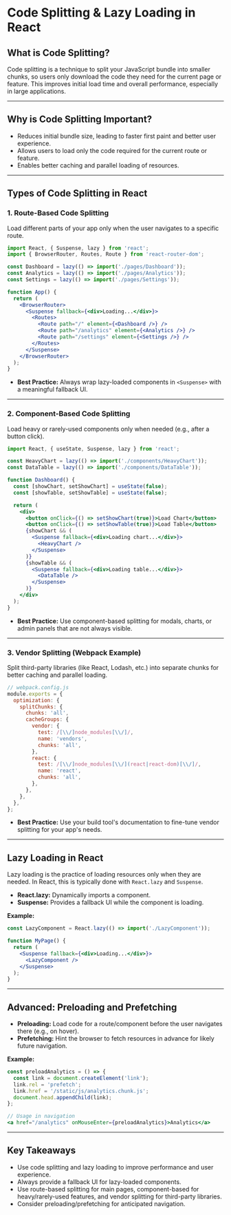 # Code Splitting & Lazy Loading in React

## What is Code Splitting?

Code splitting is a technique to split your JavaScript bundle into smaller chunks, so users only download the code they need for the current page or feature. This improves initial load time and overall performance, especially in large applications.

---

## Why is Code Splitting Important?
- Reduces initial bundle size, leading to faster first paint and better user experience.
- Allows users to load only the code required for the current route or feature.
- Enables better caching and parallel loading of resources.

---

## Types of Code Splitting in React

### 1. Route-Based Code Splitting
Load different parts of your app only when the user navigates to a specific route.

```jsx
import React, { Suspense, lazy } from 'react';
import { BrowserRouter, Routes, Route } from 'react-router-dom';

const Dashboard = lazy(() => import('./pages/Dashboard'));
const Analytics = lazy(() => import('./pages/Analytics'));
const Settings = lazy(() => import('./pages/Settings'));

function App() {
  return (
    <BrowserRouter>
      <Suspense fallback={<div>Loading...</div>}>
        <Routes>
          <Route path="/" element={<Dashboard />} />
          <Route path="/analytics" element={<Analytics />} />
          <Route path="/settings" element={<Settings />} />
        </Routes>
      </Suspense>
    </BrowserRouter>
  );
}
```
- **Best Practice:** Always wrap lazy-loaded components in `<Suspense>` with a meaningful fallback UI.

---

### 2. Component-Based Code Splitting
Load heavy or rarely-used components only when needed (e.g., after a button click).

```jsx
import React, { useState, Suspense, lazy } from 'react';

const HeavyChart = lazy(() => import('./components/HeavyChart'));
const DataTable = lazy(() => import('./components/DataTable'));

function Dashboard() {
  const [showChart, setShowChart] = useState(false);
  const [showTable, setShowTable] = useState(false);

  return (
    <div>
      <button onClick={() => setShowChart(true)}>Load Chart</button>
      <button onClick={() => setShowTable(true)}>Load Table</button>
      {showChart && (
        <Suspense fallback={<div>Loading chart...</div>}>
          <HeavyChart />
        </Suspense>
      )}
      {showTable && (
        <Suspense fallback={<div>Loading table...</div>}>
          <DataTable />
        </Suspense>
      )}
    </div>
  );
}
```
- **Best Practice:** Use component-based splitting for modals, charts, or admin panels that are not always visible.

---

### 3. Vendor Splitting (Webpack Example)
Split third-party libraries (like React, Lodash, etc.) into separate chunks for better caching and parallel loading.

```js
// webpack.config.js
module.exports = {
  optimization: {
    splitChunks: {
      chunks: 'all',
      cacheGroups: {
        vendor: {
          test: /[\\/]node_modules[\\/]/,
          name: 'vendors',
          chunks: 'all',
        },
        react: {
          test: /[\\/]node_modules[\\/](react|react-dom)[\\/]/,
          name: 'react',
          chunks: 'all',
        },
      },
    },
  },
};
```
- **Best Practice:** Use your build tool's documentation to fine-tune vendor splitting for your app's needs.

---

## Lazy Loading in React

Lazy loading is the practice of loading resources only when they are needed. In React, this is typically done with `React.lazy` and `Suspense`.

- **React.lazy:** Dynamically imports a component.
- **Suspense:** Provides a fallback UI while the component is loading.

**Example:**
```jsx
const LazyComponent = React.lazy(() => import('./LazyComponent'));

function MyPage() {
  return (
    <Suspense fallback={<div>Loading...</div>}>
      <LazyComponent />
    </Suspense>
  );
}
```

---

## Advanced: Preloading and Prefetching

- **Preloading:** Load code for a route/component before the user navigates there (e.g., on hover).
- **Prefetching:** Hint the browser to fetch resources in advance for likely future navigation.

**Example:**
```jsx
const preloadAnalytics = () => {
  const link = document.createElement('link');
  link.rel = 'prefetch';
  link.href = '/static/js/analytics.chunk.js';
  document.head.appendChild(link);
};

// Usage in navigation
<a href="/analytics" onMouseEnter={preloadAnalytics}>Analytics</a>
```

---

## Key Takeaways
- Use code splitting and lazy loading to improve performance and user experience.
- Always provide a fallback UI for lazy-loaded components.
- Use route-based splitting for main pages, component-based for heavy/rarely-used features, and vendor splitting for third-party libraries.
- Consider preloading/prefetching for anticipated navigation. 